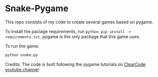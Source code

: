 # Snake-Pygame
This repo consists of my code to create several games based on pygame.  

To install the paclage requirements, run ```python
pip install -r requirements.txt```.
pygame is the only package that this game uses.

To run the game:
```python
python snake.py
```

Credits: The code is built following the pygame tutorials on [ClearCode youtube channel](https://www.youtube.com/watch?v=QFvqStqPCRU&ab_channel=ClearCode).
